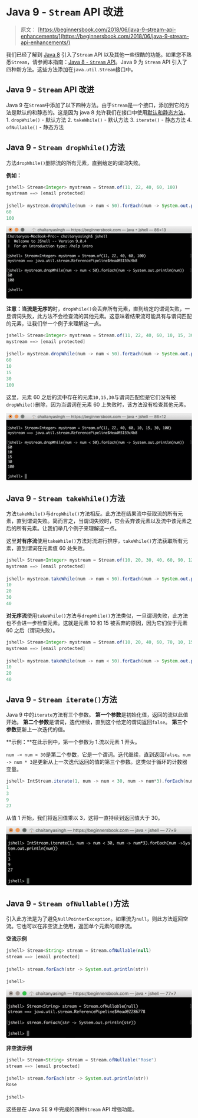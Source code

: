 # Java 9 - `Stream` API 改进

> 原文： [https://beginnersbook.com/2018/06/java-9-stream-api-enhancements/](https://beginnersbook.com/2018/06/java-9-stream-api-enhancements/)

我们已经了解到 [Java 8](https://beginnersbook.com/2017/10/java-8-features-with-examples/) 引入了`Stream` API 以及其他一些很酷的功能。如果您不熟悉`Stream`，请参阅本指南：[Java 8 - `Stream` API](https://beginnersbook.com/2017/10/java-8-stream-tutorial/)。Java 9 为 `Stream` API 引入了四种新方法。这些方法添加在`java.util.Stream`接口中。

## Java 9 - `Stream` API 改进

Java 9 在`Stream`中添加了以下四种方法。由于`Stream`是一个接口，添加到它的方法是默认的和静态的。这是因为 java 8 允许我们在接口中使用[默认和静态方法](https://beginnersbook.com/2017/10/java-8-interface-changes-default-method-and-static-method/)。
1\. `dropWhile()` - 默认方法
2\. `takeWhile()` - 默认方法
3\. `iterate()` - 静态方法
4\. `ofNullable()` - 静态方法

## Java 9 - `Stream dropWhile()`方法

方法`dropWhile()`删除流的所有元素，直到给定的谓词失败。

**例如：**

```java
jshell> Stream<Integer> mystream = Stream.of(11, 22, 40, 60, 100)
mystream ==> [email protected]

jshell> mystream.dropWhile(num -> num < 50).forEach(num -> System.out.println(num))
60
100

```


![Java 9 Stream doWhile() method](img/54941df0800369b7e8297ad1388591be.jpg)

**注意：当流是无序的**时，`dropWhile()`会丢弃所​​有元素，直到给定的谓词失败，一旦谓词失败，此方法不会检查流的其他元素。这意味着结果流可能具有与谓词匹配的元素，让我们举一个例子来理解这一点。

```java
jshell> Stream<Integer> mystream = Stream.of(11, 22, 40, 60, 10, 15, 30, 100)
mystream ==> [email protected]

jshell> mystream.dropWhile(num -> num < 50).forEach(num -> System.out.println(num))
60
10
15
30
100
```

这里，元素 60 之后的流中存在的元素`10,15,30`与谓词匹配但是它们没有被`dropWhile()`删除，因为当谓词在元素 60 上失败时，该方法没有检查其他元素。

![Java 9 dropWhile() method unordered stream](img/8e3ecd15e8165e0f3e46782b2dece07e.jpg)

## Java 9 - `Stream takeWhile()`方法

方法`takeWhile()`与`dropWhile()`方法相反。此方法在结果流中获取流的所有元素，直到谓词失败。简而言之，当谓词失败时，它会丢弃该元素以及流中该元素之后的所有元素。让我们举几个例子来理解这一点。

这里**对有序流**使用`takeWhile()`方法对流进行排序，`takeWhile()`方法获取所有元素，直到谓词在元素值 60 处失败。

```java
jshell> Stream<Integer> mystream = Stream.of(10, 20, 30, 40, 60, 90, 120)
mystream ==> [email protected]

jshell> mystream.takeWhile(num -> num < 50).forEach(num -> System.out.println(num))
10
20
30
40
```

**对无序流**使用`takeWhile()`方法与`dropWhile()`方法类似，一旦谓词失败，此方法也不会进一步检查元素。这就是元素 10 和 15 被丢弃的原因，因为它们位于元素 60 之后（谓词失败）。

```java
jshell> Stream<Integer> mystream = Stream.of(10, 20, 40, 60, 70, 10, 15, 100)
mystream ==> [email protected]

jshell> mystream.takeWhile(num -> num < 50).forEach(num -> System.out.println(num))
10
20
40
```

## Java 9 - `Stream iterate()`方法

Java 9 中的`iterate`方法有三个参数。
**第一个参数**是初始化值，返回的流以此值开始。
**第二个参数**是谓词，迭代继续，直到这个给定的谓词返回`false`。
**第三个参数**更新上一次迭代的值。

**示例：**在此示例中，第一个参数为 1.流以元素 1 开头。

`num -> num < 30`是第二个参数，它是一个谓词。迭代继续，直到返回`false`。`num -> num * 3`是更新从上一次迭代返回的值的第三个参数。这类似于循环的计数器变量。

```java
jshell> IntStream.iterate(1, num -> num < 30, num -> num*3).forEach(num ->System.out.println(num))
1
3
9
27
```

从值 1 开始，我们将返回值乘以 3，这将一直持续到返回值大于 30。


![Java 9 Iterate method](img/5c44fc1fd906f198816b546d4dbedb10.jpg)

## Java 9 - `Stream ofNullable()`方法

引入此方法是为了避免`NullPointerException`。如果流为`null`，则此方法返回空流。它也可以在非空流上使用，返回单个元素的顺序流。

**空流示例**

```java
jshell> Stream<String> stream = Stream.ofNullable(null)
stream ==> [email protected]

jshell> stream.forEach(str -> System.out.println(str))

jshell>
```


![Java 9 ofNullable() method](img/5162d92a7f27d1afb9a4b6aa808ec1c7.jpg)

**非空流示例**

```java
jshell> Stream<String> stream = Stream.ofNullable("Rose")
stream ==> [email protected]

jshell> stream.forEach(str -> System.out.println(str))
Rose

jshell>
```

这些是在 Java SE 9 中完成的四种`Stream` API 增强功能。